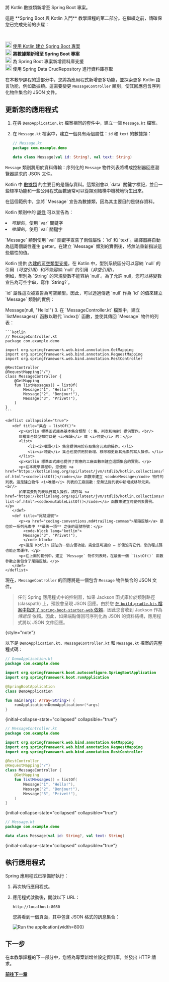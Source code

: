 [//]: # (title: 將數據類新增至 Spring Boot 專案)

<web-summary>將 Kotlin 數據類新增至 Spring Boot 專案。</web-summary>

<tldr>
    <p>這是 **Spring Boot 與 Kotlin 入門** 教學課程的第二部分。在繼續之前，請確保您已完成先前的步驟：</p><br/>
    <p><img src="icon-1-done.svg" width="20" alt="First step"/> <a href="jvm-create-project-with-spring-boot.md">使用 Kotlin 建立 Spring Boot 專案</a><br/><img src="icon-2.svg" width="20" alt="Second step"/> <strong>將數據類新增至 Spring Boot 專案</strong><br/><img src="icon-3-todo.svg" width="20" alt="Third step"/> 為 Spring Boot 專案新增資料庫支援<br/><img src="icon-4-todo.svg" width="20" alt="Fourth step"/> 使用 Spring Data CrudRepository 進行資料庫存取</p>
</tldr>

在本教學課程的這部分中，您將為應用程式新增更多功能，並探索更多 Kotlin 語言功能，例如數據類。這需要變更 `MessageController` 類別，使其回應包含序列化物件集合的 JSON 文件。

## 更新您的應用程式

1.  在與 `DemoApplication.kt` 檔案相同的套件中，建立一個 `Message.kt` 檔案。
2.  在 `Message.kt` 檔案中，建立一個具有兩個屬性：`id` 和 `text` 的數據類：

    ```kotlin
    // Message.kt
    package com.example.demo
   
    data class Message(val id: String?, val text: String)
    ```

   `Message` 類別將用於資料傳輸：序列化的 `Message` 物件列表將構成控制器回應瀏覽器請求的 JSON 文件。

   <deflist collapsible="true">
       <def title="數據類 – data class Message">
          <p>Kotlin 中 <a href="data-classes.md">數據類</a> 的主要目的是儲存資料。這類別會以 `data` 關鍵字標記，並且一些標準功能和一些公用程式函數通常可以從類別結構中機械地衍生出來。</p>
          <p>在這個範例中，您將 `Message` 宣告為數據類，因為其主要目的是儲存資料。</p>
       </def>
       <def title="val 和 var 屬性">
          <p>Kotlin 類別中的 <a href="properties.md">屬性</a> 可以宣告為：</p>
          <list>
             <li><i>可變的</i>，使用 `var` 關鍵字</li>
             <li><i>唯讀的</i>，使用 `val` 關鍵字</li>
          </list>
          <p>`Message` 類別使用 `val` 關鍵字宣告了兩個屬性：`id` 和 `text`。編譯器將自動為這兩個屬性產生 getter。在建立 `Message` 類別的實例後，將無法重新指派這些屬性的值。</p>
       </def>
       <def title="可空類型 – String?">
          <p>Kotlin 提供 <a href="null-safety.md#nullable-types-and-non-nullable-types">內建的可空類型支援</a>。在 Kotlin 中，型別系統區分可以容納 `null` 的引用（<i>可空引用</i>）和不能容納 `null` 的引用（<i>非空引用</i>）。<br/>
          例如，型別為 `String` 的常規變數不能容納 `null`。為了允許 null，您可以將變數宣告為可空字串，寫作 `String?`。</p>
          <p>`id` 屬性這次被宣告為可空類型。因此，可以透過傳遞 `null` 作為 `id` 的值來建立 `Message` 類別的實例：</p>
          <code-block lang="kotlin">
          Message(null, "Hello!")
          </code-block>
       </def>
   </deflist>
3.  在 `MessageController.kt` 檔案中，建立 `listMessages()` 函數以取代 `index()` 函數，並使其傳回 `Message` 物件的列表：

    ```kotlin
    // MessageController.kt
    package com.example.demo
   
    import org.springframework.web.bind.annotation.GetMapping
    import org.springframework.web.bind.annotation.RequestMapping
    import org.springframework.web.bind.annotation.RestController

    @RestController
    @RequestMapping("/")
    class MessageController {
        @GetMapping
        fun listMessages() = listOf(
            Message("1", "Hello!"),
            Message("2", "Bonjour!"),
            Message("3", "Privet!"),
        )
    }
    ```

    <deflist collapsible="true">
       <def title="集合 – listOf()">
          <p>Kotlin 標準函式庫為基本集合類型（：集、列表和映射）提供實作。<br/>
          每種集合類型都可以是 <i>唯讀</i> 或 <i>可變</i> 的：</p>
          <list>
              <li><i>唯讀</i> 集合提供用於存取集合元素的操作。</li>
              <li><i>可變</i> 集合也提供用於新增、移除和更新其元素的寫入操作。</li>
          </list>
          <p>Kotlin 標準函式庫也提供了對應的工廠函數來建立這類集合的實例。</p>
          <p>在本教學課程中，您使用 <a href="https://kotlinlang.org/api/latest/jvm/stdlib/kotlin.collections/list-of.html"><code>listOf()</code></a> 函數來建立 <code>Message</code> 物件的列表。這是建立物件 <i>唯讀</i> 列表的工廠函數：您無法從列表中新增或移除元素。<br/>
          如果需要對列表執行寫入操作，請呼叫 <a href="https://kotlinlang.org/api/latest/jvm/stdlib/kotlin.collections/mutable-list-of.html"><code>mutableListOf()</code></a> 函數來建立可變列表實例。</p>
       </def>
       <def title="尾隨逗號">
          <p><a href="coding-conventions.md#trailing-commas">尾隨逗號</a> 是位於一系列元素中 **最後一項** 之後的逗號符號：</p>
            <code-block lang="kotlin">
            Message("3", "Privet!"),
            </code-block>
          <p>這是 Kotlin 語法的一個方便功能，完全是可選的 – 即使沒有它們，您的程式碼也能正常運作。</p>
          <p>在上面的範例中，建立 `Message` 物件列表時，在最後一個 `listOf()` 函數參數之後包含了尾隨逗號。</p>
       </def>
    </deflist>

現在，`MessageController` 的回應將是一個包含 `Message` 物件集合的 JSON 文件。

> 任何 Spring 應用程式中的控制器，如果 Jackson 函式庫位於類別路徑 (classpath) 上，預設會呈現 JSON 回應。由於您 [在 `build.gradle.kts` 檔案中指定了 `spring-boot-starter-web` 依賴](jvm-create-project-with-spring-boot.md#explore-the-project-gradle-build-file)，因此您會收到 Jackson 作為 _傳遞性_ 依賴。因此，如果端點傳回可序列化為 JSON 的資料結構，應用程式將以 JSON 文件回應。
>
{style="note"}

以下是 `DemoApplication.kt`、`MessageController.kt` 和 `Message.kt` 檔案的完整程式碼：

```kotlin
// DemoApplication.kt
package com.example.demo

import org.springframework.boot.autoconfigure.SpringBootApplication
import org.springframework.boot.runApplication

@SpringBootApplication
class DemoApplication

fun main(args: Array<String>) {
    runApplication<DemoApplication>(*args)
}
```
{initial-collapse-state="collapsed" collapsible="true"}

```kotlin
// MessageController.kt
package com.example.demo

import org.springframework.web.bind.annotation.GetMapping
import org.springframework.web.bind.annotation.RequestMapping
import org.springframework.web.bind.annotation.RestController

@RestController
@RequestMapping("/")
class MessageController {
    @GetMapping
    fun listMessages() = listOf(
        Message("1", "Hello!"),
        Message("2", "Bonjour!"),
        Message("3", "Privet!"),
    )
}
```
{initial-collapse-state="collapsed" collapsible="true"}

```kotlin
// Message.kt
package com.example.demo

data class Message(val id: String?, val text: String)
```
{initial-collapse-state="collapsed" collapsible="true"}

## 執行應用程式

Spring 應用程式已準備好執行：

1.  再次執行應用程式。

2.  應用程式啟動後，開啟以下 URL：

    ```text
    http://localhost:8080
    ```

    您將看到一個頁面，其中包含 JSON 格式的訊息集合：

    ![Run the application](messages-in-json-format.png){width=800}

## 下一步

在本教學課程的下一部分中，您將為專案新增並設定資料庫，並發出 HTTP 請求。

**[前往下一章](jvm-spring-boot-add-db-support.md)**